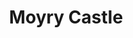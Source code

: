 ---
title: "Moyry Castle"
address: " Newry Tourist Information Centre, Bagenal's Castle Castle Street, Newry, BT34 2DA"
tel: "+44 (0)28 3031 3170"
county: "Armagh"
category: "Castles"
type: "Content"
lat: "54.07011413574219"
lng: "-6.3828301429748535"
---